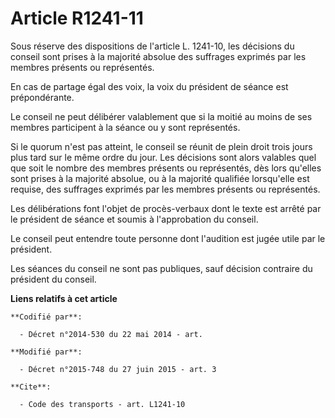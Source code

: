 # Article R1241-11

Sous réserve des dispositions de l'article L. 1241-10, les décisions du conseil sont prises à la majorité absolue des
suffrages exprimés par les  membres présents ou représentés. 

En cas de partage égal des voix, la voix du président de séance est prépondérante. 

Le conseil ne peut délibérer valablement que si la moitié au moins de ses membres participent à la séance ou y sont
représentés. 

Si le quorum n'est pas atteint, le conseil se réunit de plein droit trois jours plus tard sur le même ordre du jour. Les
décisions sont alors valables quel que soit le nombre des membres présents ou représentés, dès lors qu'elles sont prises à la
majorité absolue, ou à la majorité qualifiée lorsqu'elle est requise, des suffrages exprimés par les membres présents ou
représentés.

Les délibérations font l'objet de procès-verbaux dont le texte est arrêté par le président de séance et soumis à
l'approbation du conseil. 

Le conseil peut entendre toute personne dont l'audition est jugée utile par le président. 

Les séances du conseil ne sont pas publiques, sauf décision contraire du président du conseil.

**Liens relatifs à cet article**

	**Codifié par**:

	  - Décret n°2014-530 du 22 mai 2014 - art.

	**Modifié par**:

	  - Décret n°2015-748 du 27 juin 2015 - art. 3

	**Cite**:

	  - Code des transports - art. L1241-10
